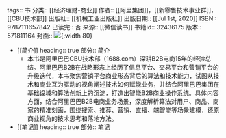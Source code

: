 tags:: 书
分类:: [[经济理财-商业]]
作者:: [[阿里集团]]，[[新零售技术事业群]]，[[CBU技术部]]
出版社:: [[机械工业出版社]]
出版日期:: [[Jul 1st, 2020]]
ISBN:: 9787111657842
已读完:: 否
来源:: [[微信读书]]
书籍id:: 32436175
版本:: 571811164
封面:: ![](https://cdn.weread.qq.com/weread/cover/71/YueWen_32436175/s_YueWen_32436175.jpg){:width 80}

- [[简介]]
  heading:: true
  部分:: 简介
	- 本书是阿里巴巴CBU技术部（1688.com）深耕B2B电商15年的经验总结。阿里巴巴B2B在战略形态上经历了信息平台、交易平台和营销平台的升级迭代，本书聚焦营销平台商业形态背后的算法和技术能力，试图从技术和商业互为驱动的视角阐述技术如何赋能业务，并结合阿里巴巴集团在基础设域和算法创新上的沉淀，打造出智能B2B商业操作系统。具体内容方面，结合阿里巴巴B2B电商业务场景，深度解析算法对用户、商品、商家的精准刻画，围绕搜索、推荐、营销、直播、端智能等场景建模，还原商业视角的技术思考和落地方法。
- [[笔记]]
  heading:: true
  部分:: 笔记